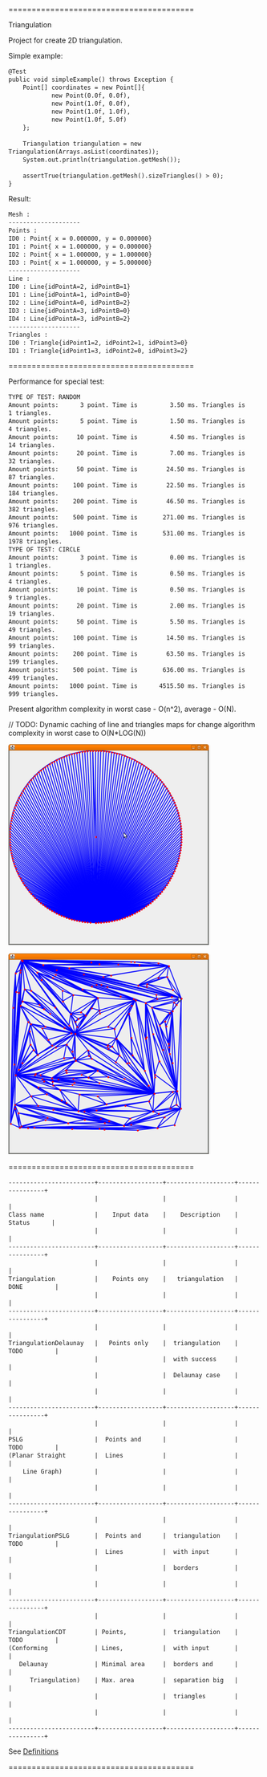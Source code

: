 ========================================

Triangulation

Project for create 2D triangulation.

Simple example:

    @Test
    public void simpleExample() throws Exception {
        Point[] coordinates = new Point[]{
                new Point(0.0f, 0.0f),
                new Point(1.0f, 0.0f),
                new Point(1.0f, 1.0f),
                new Point(1.0f, 5.0f)
        };

        Triangulation triangulation = new Triangulation(Arrays.asList(coordinates));
        System.out.println(triangulation.getMesh());

        assertTrue(triangulation.getMesh().sizeTriangles() > 0);
    }

Result:

    Mesh :
    --------------------
    Points :
    ID0 : Point{ x = 0.000000, y = 0.000000}
    ID1 : Point{ x = 1.000000, y = 0.000000}
    ID2 : Point{ x = 1.000000, y = 1.000000}
    ID3 : Point{ x = 1.000000, y = 5.000000}
    --------------------
    Line :
    ID0 : Line{idPointA=2, idPointB=1}
    ID1 : Line{idPointA=1, idPointB=0}
    ID2 : Line{idPointA=0, idPointB=2}
    ID3 : Line{idPointA=3, idPointB=0}
    ID4 : Line{idPointA=3, idPointB=2}
    --------------------
    Triangles :
    ID0 : Triangle{idPoint1=2, idPoint2=1, idPoint3=0}
    ID1 : Triangle{idPoint1=3, idPoint2=0, idPoint3=2}

========================================

Performance for special test:

    TYPE OF TEST: RANDOM
    Amount points:      3 point. Time is         3.50 ms. Triangles is      1 triangles.
    Amount points:      5 point. Time is         1.50 ms. Triangles is      4 triangles.
    Amount points:     10 point. Time is         4.50 ms. Triangles is     14 triangles.
    Amount points:     20 point. Time is         7.00 ms. Triangles is     32 triangles.
    Amount points:     50 point. Time is        24.50 ms. Triangles is     87 triangles.
    Amount points:    100 point. Time is        22.50 ms. Triangles is    184 triangles.
    Amount points:    200 point. Time is        46.50 ms. Triangles is    382 triangles.
    Amount points:    500 point. Time is       271.00 ms. Triangles is    976 triangles.
    Amount points:   1000 point. Time is       531.00 ms. Triangles is   1978 triangles.
    TYPE OF TEST: CIRCLE
    Amount points:      3 point. Time is         0.00 ms. Triangles is      1 triangles.
    Amount points:      5 point. Time is         0.50 ms. Triangles is      4 triangles.
    Amount points:     10 point. Time is         0.50 ms. Triangles is      9 triangles.
    Amount points:     20 point. Time is         2.00 ms. Triangles is     19 triangles.
    Amount points:     50 point. Time is         5.50 ms. Triangles is     49 triangles.
    Amount points:    100 point. Time is        14.50 ms. Triangles is     99 triangles.
    Amount points:    200 point. Time is        63.50 ms. Triangles is    199 triangles.
    Amount points:    500 point. Time is       636.00 ms. Triangles is    499 triangles.
    Amount points:   1000 point. Time is      4515.50 ms. Triangles is    999 triangles.

Present algorithm complexity in worst case - O(n^2), average - O(N).

// TODO: Dynamic caching of line and triangles maps for change algorithm complexity in worst case to O(N*LOG(N))

![CIRCLE](https://github.com/Konstantin8105/Triangulation/blob/master/triangulation/other/CIRCLE.png)

![RANDOM](https://github.com/Konstantin8105/Triangulation/blob/master/triangulation/other/RANDOM.png)

========================================

    ------------------------+------------------+-------------------+----------------+
                            |                  |                   |                |
    Class name              |    Input data    |    Description    |    Status      |
                            |                  |                   |                |
    ------------------------+------------------+-------------------+----------------+
                            |                  |                   |                |
    Triangulation           |    Points ony    |   triangulation   |   DONE         |
                            |                  |                   |                |
    ------------------------+------------------+-------------------+----------------+
                            |                  |                   |                |
    TriangulationDelaunay   |   Points only    |  triangulation    |   TODO         |
                            |                  |  with success     |                |
                            |                  |  Delaunay case    |                |
                            |                  |                   |                |
    ------------------------+------------------+-------------------+----------------+
                            |                  |                   |                |
    PSLG                    |  Points and      |                   |   TODO         |
    (Planar Straight        |  Lines           |                   |                |
        Line Graph)         |                  |                   |                |
                            |                  |                   |                |
    ------------------------+------------------+-------------------+----------------+
                            |                  |                   |                |
    TriangulationPSLG       |  Points and      |  triangulation    |   TODO         |
                            |  Lines           |  with input       |                |
                            |                  |  borders          |                |
                            |                  |                   |                |
    ------------------------+------------------+-------------------+----------------+
                            |                  |                   |                |
    TriangulationCDT        | Points,          |  triangulation    |   TODO         |
    (Conforming             | Lines,           |  with input       |                |
       Delaunay             | Minimal area     |  borders and      |                |
          Triangulation)    | Max. area        |  separation big   |                |
                            |                  |  triangles        |                |
                            |                  |                   |                |
    ------------------------+------------------+-------------------+----------------+

See [Definitions](https://www.cs.cmu.edu/~quake/triangle.defs.html)

========================================